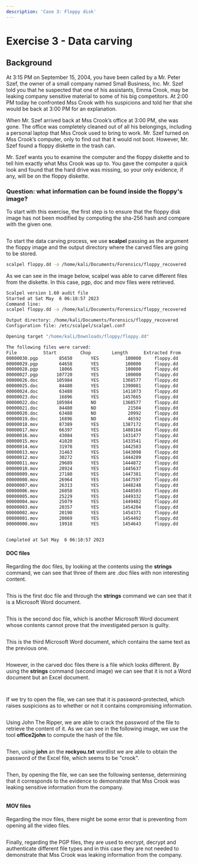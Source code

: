 ```yaml
---
description: 'Case 3: Floppy disk'
---
```


# Exercise 3 - Data carving

## Background

At 3:15 PM on September 15, 2004, you have been called by a Mr. Peter Szef, the owner of a small company named Small Business, Inc. Mr. Szef told you that he suspected that one of his assistants, Emma Crook, may be leaking company sensitive material to some of his big competitors. At 2:00 PM today he confronted Mss Crook with his suspicions and told her that she would be back at 3:00 PM for an explanation.

When Mr. Szef arrived back at Mss Crook’s office at 3:00 PM, she was gone. The office was completely cleaned out of all his belongings, including a personal laptop that Mss Crook used to bring to work. Mr. Szef turned on Mss Crook’s computer, only to find out that it would not boot. However, Mr. Szef found a floppy diskette in the trash can.

Mr. Szef wants you to examine the computer and the floppy diskette and to tell him exactly what Mss Crook was up to. You gave the computer a quick look and found that the hard drive was missing, so your only evidence, if any, will be on the floppy diskette.

### Question: what information can be found inside the floppy's image?

To start with this exercise, the first step is to ensure that the floppy disk image has not been modified by computing the sha-256 hash and compare with the given one.&#x20;

<figure><img src="../.gitbook/assets/Captura de pantalla 2023-05-01 a las 17.24.56.png" alt=""><figcaption></figcaption></figure>

To start the data carving process, we use **scalpel** passing as the argument the floppy image and the output directory where the carved files are going to be stored.&#x20;

```bash
scalpel floppy.dd -o /home/kali/Documents/Forensics/floppy_recovered
```

As we can see in the image below, scalpel was able to carve different files from the diskette. In this case, pgp, doc and mov files were retrieved.&#x20;

```bash
Scalpel version 1.60 audit file
Started at Sat May  6 06:18:57 2023
Command line:
scalpel floppy.dd -o /home/kali/Documents/Forensics/floppy_recovered 

Output directory: /home/kali/Documents/Forensics/floppy_recovered
Configuration file: /etc/scalpel/scalpel.conf

Opening target "/home/kali/Downloads/floppy/floppy.dd"

The following files were carved:
File		  Start			Chop		Length		Extracted From
00000030.pgp        85650		YES          100000		floppy.dd
00000029.pgp        64658		YES          100000		floppy.dd
00000028.pgp        18066		YES          100000		floppy.dd
00000027.pgp       107720		YES          100000		floppy.dd
00000026.doc       105984		YES         1368577		floppy.dd
00000025.doc        84480		YES         1390081		floppy.dd
00000024.doc        63488		YES         1411073		floppy.dd
00000023.doc        16896		YES         1457665		floppy.dd
00000022.doc       105984		NO          1368577		floppy.dd
00000021.doc        84480		NO            21504		floppy.dd
00000020.doc        63488		NO            20992		floppy.dd
00000019.doc        16896		NO            46592		floppy.dd
00000018.mov        87389		YES         1387172		floppy.dd
00000017.mov        66397		YES         1408164		floppy.dd
00000016.mov        43084		YES         1431477		floppy.dd
00000015.mov        41020		YES         1433541		floppy.dd
00000014.mov        31978		YES         1442583		floppy.dd
00000013.mov        31463		YES         1443098		floppy.dd
00000012.mov        30272		YES         1444289		floppy.dd
00000011.mov        29689		YES         1444872		floppy.dd
00000010.mov        28924		YES         1445637		floppy.dd
00000009.mov        27180		YES         1447381		floppy.dd
00000008.mov        26964		YES         1447597		floppy.dd
00000007.mov        26313		YES         1448248		floppy.dd
00000006.mov        26058		YES         1448503		floppy.dd
00000005.mov        25229		YES         1449332		floppy.dd
00000004.mov        25079		YES         1449482		floppy.dd
00000003.mov        20357		YES         1454204		floppy.dd
00000002.mov        20190		YES         1454371		floppy.dd
00000001.mov        20069		YES         1454492		floppy.dd
00000000.mov        19918		YES         1454643		floppy.dd


Completed at Sat May  6 06:18:57 2023

```

#### DOC files

Regarding the doc files, by looking at the contents using the **strings** command, we can see that three of them are .doc files with non interesting content.

<figure><img src="../.gitbook/assets/Captura de pantalla 2023-05-06 a las 13.05.25.png" alt=""><figcaption></figcaption></figure>

This is the first doc file and through the **strings** command we can see that it is a Microsoft Word document.&#x20;

<figure><img src="../.gitbook/assets/Captura de pantalla 2023-05-06 a las 13.10.08.png" alt=""><figcaption></figcaption></figure>

This is the second doc file, which is another Microsoft Word document whose contents cannot prove that the investigated person is guilty.

<figure><img src="../.gitbook/assets/Captura de pantalla 2023-05-06 a las 13.12.19.png" alt=""><figcaption></figcaption></figure>

This is the third Microsoft Word document, which contains the same text as the previous one.&#x20;

<figure><img src="../.gitbook/assets/Captura de pantalla 2023-05-06 a las 13.12.34.png" alt=""><figcaption></figcaption></figure>

However, in the carved doc files there is a file which looks different. By using the **strings** command (second image) we can see that it is not a Word document but an Excel document.&#x20;

<figure><img src="../.gitbook/assets/Captura de pantalla 2023-05-06 a las 13.15.00.png" alt=""><figcaption></figcaption></figure>

<figure><img src="../.gitbook/assets/Captura de pantalla 2023-05-06 a las 13.16.05.png" alt=""><figcaption></figcaption></figure>

If we try to open the file, we can see that it is password-protected, which raises suspicions as to whether or not it contains compromising information.&#x20;

<figure><img src="../.gitbook/assets/Captura de pantalla 2023-05-06 a las 13.19.13.png" alt=""><figcaption></figcaption></figure>

Using John The Ripper, we are able to crack the password of the file to retrieve the content of it. As we can see in the following image, we use the tool **office2john** to compute the hash of the file.

<figure><img src="../.gitbook/assets/Captura de pantalla 2023-05-06 a las 13.21.45.png" alt=""><figcaption></figcaption></figure>

Then, using **john** an the **rockyou.txt** wordlist we are able to obtain the password of the Excel file, which seems to be "crook".

<figure><img src="../.gitbook/assets/Captura de pantalla 2023-05-06 a las 13.22.26.png" alt=""><figcaption></figcaption></figure>

Then, by opening the file, we can see the following sentense, determining that it corresponds to the evidence to demonstrate that Mss Crook was leaking sensitive information from the company.

<figure><img src="../.gitbook/assets/Captura de pantalla 2023-05-06 a las 13.22.49.png" alt=""><figcaption></figcaption></figure>

#### MOV files

Regarding the mov files, there might be some error that is preventing from opening all the video files.&#x20;

<figure><img src="../.gitbook/assets/Captura de pantalla 2023-05-06 a las 13.34.36.png" alt=""><figcaption></figcaption></figure>

Finally, regarding the PGP files, they are used to encrypt, decrypt and authenticate different file types and in this case they are not needed to demonstrate that Mss Crook was leaking information from the company.
